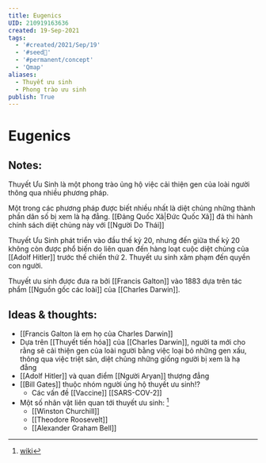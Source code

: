 ```yaml
---
title: Eugenics
UID: 210919163636
created: 19-Sep-2021
tags:
  - '#created/2021/Sep/19'
  - '#seed🥜'
  - '#permanent/concept'
  - 'Qmap'
aliases:
  - Thuyết ưu sinh
  - Phong trào ưu sinh
publish: True
---
```

# Eugenics

## Notes:
Thuyết Ưu Sinh là một phong trào ủng hộ việc cải thiện gen của loài người thông qua nhiều phương pháp.

Một trong các phương pháp được biết nhiều nhất là diệt chủng những thành phần dân số bị xem là hạ đẳng. [[Đảng Quốc Xã|Đức Quốc Xã]] đã thi hành chính sách diệt chủng này với [[Người Do Thái]]

Thuyết Ưu Sinh phát triển vào đầu thế kỷ 20, nhưng đến giữa thế kỷ 20 không còn được phổ biến do liên quan đến hàng loạt cuộc diệt chủng của [[Adolf Hitler]] trước thế chiến thứ 2. Thuyết ưu sinh xâm phạm đến quyền con người.

Thuyết ưu sinh được đưa ra bởi [[Francis Galton]] vào 1883 dựa trên tác phẩm [[Nguồn gốc các loài]] của [[Charles Darwin]]. 

## Ideas & thoughts:
- [[Francis Galton là em họ của Charles Darwin]]
- Dựa trên [[Thuyết tiến hóa]] của [[Charles Darwin]], người ta mới cho rằng sẽ cải thiện gen của loài người bằng việc loại bỏ những gen xấu, thông qua việc triệt sản, diệt chủng những giống người bị xem là hạ đẳng
- [[Adolf Hitler]] và quan điểm [[Người Aryan]] thượng đẳng
- [[Bill Gates]] thuộc nhóm người ủng hộ thuyết ưu sinh!?
	- Các vấn đề [[Vaccine]] [[SARS-COV-2]]
- Một số nhân vật liên quan tới thuyết ưu sinh: [^1]
	- [[Winston Churchill]]
	- [[Theodore Roosevelt]]
	- [[Alexander Graham Bell]]

[^1]:[wiki](https://vi.wikipedia.org/wiki/Thuy%E1%BA%BFt_%C6%B0u_sinh)